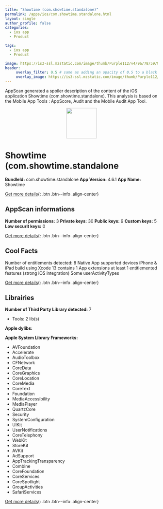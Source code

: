 ```yaml
---
title: "Showtime (com.showtime.standalone)"
permalink: /apps/ios/com.showtime.standalone.html
layout: single
author_profile: false
categories: 
  - ios app 
  - Product 

tags: 
  - ios app 
  - Product 

image: https://is3-ssl.mzstatic.com/image/thumb/Purple112/v4/9a/78/59/9a785950-b67a-03c4-0f31-5a527cf7111f/AppIcon-OTT-1x_U007emarketing-0-7-0-85-220.png/512x512bb.jpg
header: 
     overlay_filter: 0.5 # same as adding an opacity of 0.5 to a black background
     overlay_image: https://is3-ssl.mzstatic.com/image/thumb/Purple112/v4/9a/78/59/9a785950-b67a-03c4-0f31-5a527cf7111f/AppIcon-OTT-1x_U007emarketing-0-7-0-85-220.png/512x512bb.jpg
---
```

AppScan generated a spoiler description of the content of the iOS application Showtime (com.showtime.standalone). This analysis is based on the Mobile App Tools : AppScore, Audit and the Mobile Audit App Tool.

  
  
<div style="text-align: center;"><img src="https://is3-ssl.mzstatic.com/image/thumb/Purple112/v4/9a/78/59/9a785950-b67a-03c4-0f31-5a527cf7111f/AppIcon-OTT-1x_U007emarketing-0-7-0-85-220.png/512x512bb.jpg" width="100" height="100"></div>  
  
# Showtime (com.showtime.standalone

**BundleId:** com.showtime.standalone
**App Version:** 4.6.1
**App Name:** Showtime


[Get more details](/pricing.html){: .btn .btn--info .align-center}  
  
## AppScan informations 

**Number of permissions:** 3
**Private keys:** 30
**Public keys:** 9
**Custom keys:** 5
**Low securit keys:** 0
  
[Get more details](/pricing.html){: .btn .btn--info .align-center}

## Cool Facts

Number of entitlements detected: 8
Native App
supported devices iPhone & iPad
build using Xcode 13
contains 1 App extensions
at least 1 entitlemented features (strong iOS integration)
Some userActivityTypes
  
[Get more details](/pricing.html){: .btn .btn--info .align-center}

## Librairies 
**Number of Third Party Library detected:** 7
- Tools: 2 lib(s)

**Apple dylibs:**


**Apple System Library Frameworks:**
- AVFoundation
- Accelerate
- AudioToolbox
- CFNetwork
- CoreData
- CoreGraphics
- CoreLocation
- CoreMedia
- CoreText
- Foundation
- MediaAccessibility
- MediaPlayer
- QuartzCore
- Security
- SystemConfiguration
- UIKit
- UserNotifications
- CoreTelephony
- WebKit
- StoreKit
- AVKit
- AdSupport
- AppTrackingTransparency
- Combine
- CoreFoundation
- CoreServices
- CoreSpotlight
- GroupActivities
- SafariServices


  
[Get more details](/pricing.html){: .btn .btn--info .align-center}

